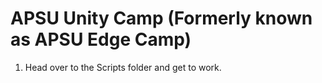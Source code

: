 # APSU Unity Camp (Formerly known as APSU Edge Camp)

1. Head over to the Scripts folder and get to work.

